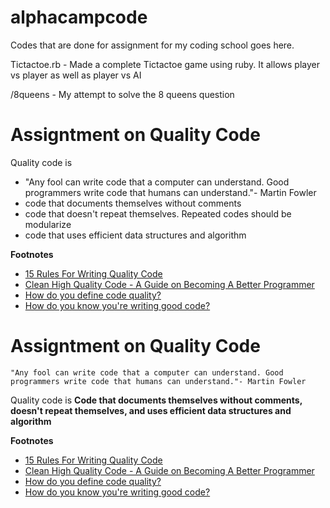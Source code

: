 # alphacampcode

Codes that are done for assignment for my coding school goes here.

Tictactoe.rb - Made a complete Tictactoe game using ruby. It allows player vs player as well as player vs AI

/8queens - My attempt to solve the 8 queens question


# Assigntment on Quality Code

Quality code is 
* "Any fool can write code that a computer can understand. Good programmers write code that humans can understand."- Martin Fowler
* code that documents themselves without comments
* code that doesn't repeat themselves. Repeated codes should be modularize
* code that uses efficient data structures and algorithm

__Footnotes__
* [15 Rules For Writing Quality Code](http://www.informit.com/articles/article.aspx?p=2223710) 
* [Clean High Quality Code - A Guide on Becoming A Better Programmer](https://www.butterfly.com.au/blog/website-development/clean-high-quality-code-a-guide-on-how-to-become-a-better-programmer)
* [How do you define code quality?](https://www.quora.com/How-do-you-define-code-quality)
* [How do you know you're writing good code?](https://softwareengineering.stackexchange.com/questions/61655/how-do-you-know-youre-writing-good-code)

# Assigntment on Quality Code

`"Any fool can write code that a computer can understand. Good programmers write code that humans can understand."- Martin Fowler`

Quality code is 
**Code that documents themselves without comments, doesn't repeat themselves, and uses efficient data structures and algorithm**

__Footnotes__
* [15 Rules For Writing Quality Code](http://www.informit.com/articles/article.aspx?p=2223710) 
* [Clean High Quality Code - A Guide on Becoming A Better Programmer](https://www.butterfly.com.au/blog/website-development/clean-high-quality-code-a-guide-on-how-to-become-a-better-programmer)
* [How do you define code quality?](https://www.quora.com/How-do-you-define-code-quality)
* [How do you know you're writing good code?](https://softwareengineering.stackexchange.com/questions/61655/how-do-you-know-youre-writing-good-code)
